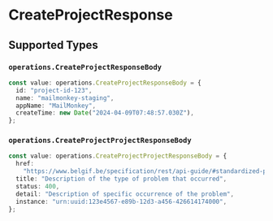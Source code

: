 # CreateProjectResponse


## Supported Types

### `operations.CreateProjectResponseBody`

```typescript
const value: operations.CreateProjectResponseBody = {
  id: "project-id-123",
  name: "mailmonkey-staging",
  appName: "MailMonkey",
  createTime: new Date("2024-04-09T07:48:57.030Z"),
};
```

### `operations.CreateProjectProjectResponseBody`

```typescript
const value: operations.CreateProjectProjectResponseBody = {
  href:
    "https://www.belgif.be/specification/rest/api-guide/#standardized-problem-types",
  title: "Description of the type of problem that occurred",
  status: 400,
  detail: "Description of specific occurrence of the problem",
  instance: "urn:uuid:123e4567-e89b-12d3-a456-426614174000",
};
```

